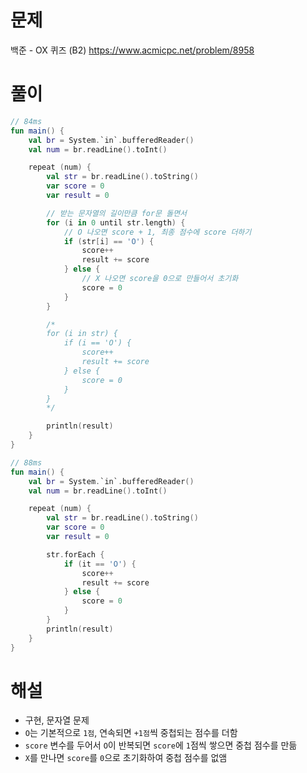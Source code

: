 # 문제
백준 - OX 퀴즈 (B2)
https://www.acmicpc.net/problem/8958


# 풀이

```Kotlin
// 84ms
fun main() {
    val br = System.`in`.bufferedReader()
    val num = br.readLine().toInt()

    repeat (num) {
        val str = br.readLine().toString()
        var score = 0
        var result = 0

        // 받는 문자열의 길이만큼 for문 돌면서
        for (i in 0 until str.length) {
            // O 나오면 score + 1, 최종 점수에 score 더하기
            if (str[i] == 'O') {
                score++
                result += score
            } else {
                // X 나오면 score을 0으로 만들어서 초기화
                score = 0
            }
        }

        /*
        for (i in str) {
            if (i == 'O') {
                score++
                result += score
            } else {
                score = 0
            }
        }
        */

        println(result)
    }
}
```

```kotlin
// 88ms
fun main() {
    val br = System.`in`.bufferedReader()
    val num = br.readLine().toInt()

    repeat (num) {
        val str = br.readLine().toString()
        var score = 0
        var result = 0

        str.forEach {
            if (it == 'O') {
                score++
                result += score
            } else {
                score = 0
            }
        }
        println(result)
    }
}
```


# 해설
* 구현, 문자열 문제
* `O`는 기본적으로 `1점`, 연속되면 `+1점`씩 중첩되는 점수를 더함
* `score` 변수를 두어서 `O`이 반복되면 `score`에 `1`점씩 쌓으면 중첩 점수를 만듦
* `X`를 만나면 `score`를 `0`으로 초기화하여 중첩 점수를 없앰